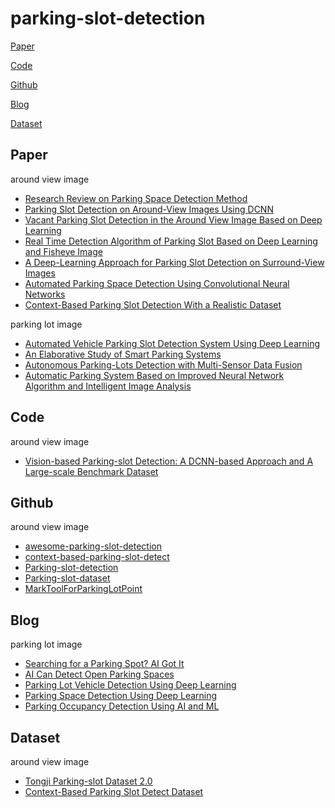# parking-slot-detection

[Paper](#Paper)

[Code](#Code)

[Github](#Github)

[Blog](#Blog)

[Dataset](#Dataset)


## Paper
around view image

- [Research Review on Parking Space Detection Method](https://www.mdpi.com/2073-8994/13/1/128/pdf)
- [Parking Slot Detection on Around-View Images Using DCNN](https://www.frontiersin.org/articles/10.3389/fnbot.2020.00046/full)
- [Vacant Parking Slot Detection in the Around View Image Based on Deep Learning](https://www.mdpi.com/1424-8220/20/7/2138/htm)
- [Real Time Detection Algorithm of Parking Slot Based on Deep Learning and Fisheye Image](https://iopscience.iop.org/article/10.1088/1742-6596/1518/1/012037/pdf)
- [A Deep-Learning Approach for Parking Slot Detection on Surround-View Images](https://ieeexplore.ieee.org/stamp/stamp.jsp?tp=&arnumber=8813777)
- [Automated Parking Space Detection Using Convolutional Neural Networks](https://arxiv.org/pdf/2106.07228.pdf)
- [Context-Based Parking Slot Detection With a Realistic Dataset](https://ieeexplore.ieee.org/stamp/stamp.jsp?tp=&arnumber=9199853)

parking lot image

- [Automated Vehicle Parking Slot Detection System Using Deep Learning](https://ieeexplore.ieee.org/stamp/stamp.jsp?tp=&arnumber=9076491&tag=1)
- [An Elaborative Study of Smart Parking Systems](https://www.ijert.org/research/an-elaborative-study-of-smart-parking-systems-IJERTV10IS100056.pdf)
- [Autonomous Parking-Lots Detection with Multi-Sensor Data Fusion](https://www.techscience.com/cmc/v66n2/40666)
- [Automatic Parking System Based on Improved Neural Network Algorithm and Intelligent Image Analysis](https://downloads.hindawi.com/journals/cin/2021/4391864.pdf)

## Code
around view image

- [Vision-based Parking-slot Detection: A DCNN-based Approach and A Large-scale Benchmark Dataset](https://cslinzhang.github.io/deepps/)

## Github
around view image

- [awesome-parking-slot-detection](https://github.com/lymhust/awesome-parking-slot-detection)
- [context-based-parking-slot-detect](https://github.com/dohoseok/context-based-parking-slot-detect)
- [Parking-slot-detection](https://github.com/wuzzh/Parking-slot-detection)
- [Parking-slot-dataset](https://github.com/wuzzh/Parking-slot-dataset)
- [MarkToolForParkingLotPoint](https://github.com/Teoge/MarkToolForParkingLotPoint)

## Blog
parking lot image

- [Searching for a Parking Spot? AI Got It](https://blogs.nvidia.com/blog/2019/09/11/drive-labs-ai-parking/)
- [AI Can Detect Open Parking Spaces](https://news.developer.nvidia.com/ai-algorithm-aims-to-help-you-find-a-parking-spot/)
- [Parking Lot Vehicle Detection Using Deep Learning](https://medium.com/geoai/parking-lot-vehicle-detection-using-deep-learning-49597917bc4a)
- [Parking Space Detection Using Deep Learning](https://medium.com/the-research-nest/parking-space-detection-using-deep-learning-9fc99a63875e)
- [Parking Occupancy Detection Using AI and ML](https://visionify.ai/parking-occupancy-detection-using-ai-ml/)

## Dataset
around view image

- [Tongji Parking-slot Dataset 2.0](https://drive.google.com/file/d/1i1pSnkIRyTgt6kmWr_sN6jrasX2HngWc/)
- [Context-Based Parking Slot Detect Dataset](https://github.com/dohoseok/context-based-parking-slot-detect)